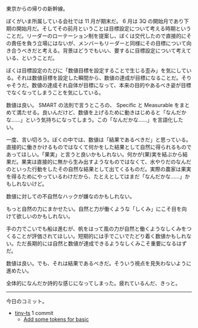 東京からの帰りの新幹線。

ぼくがいま所属している会社では 11 月が期末だ。 6 月は 3Q の開始月であり下期の開始月だ。そしてその前月ということは目標設定について考える時期ということだ。リーダーのローテーション制を提案し、ぼくは交代したので直接的にその責任を負う立場にはないが、メンバーもリーダーと同様にその目標について向き合うべきだと考える。背景はどうでもいい、要するに目標設定について考えている、ということだ。

ぼくは目標設定のたびに「数値目標を設定することで生じる歪み」を気にしている。それは数値目標を設定した瞬間から、数値の達成が目標になることだ。そりゃそうだ。数値の達成それ自体が目標になって、本来の目的やあるべき姿が目標でなくなってしまうことを気にしている。

数値は良い。 SMART の法則で言うところの、 Specific と Measurable をまとめて満たせる。良いんだけど、数値を上げるために動きはじめると「なんだかな……」という気持ちになってしまう。この「なんだかな……」を言語化したい。

一度、言い切ろう。ぼくの中では、数値は「結果であるべきだ」と思っている。直接的に働きかけるものではなくて何かをした結果として自然に得られるものであってほしい。「果実」と言うと良いかもしれない。何かが(果)実を結ぶから結果だ。果実は直接的に無から生み出すようなものではなくて、水やりだのなんだのといった行動をしたその自然な結果として出てくるものだ。実際の農家は果実を得るためにやっているわけだから、たとえとしてはまだ「なんだかな……」かもしれないけど。

数値に対しての不自然なハックが嫌なのかもしれない。

もっと自然の力にまかせたい。自然と力が働くような「しくみ」にこそ目を向けて欲しいのかもしれない。

手の力でこいでも船は進むが、帆をはって風の力が自然と働くようなしくみをつくることが評価されてほしい。短期的には手でこいでたどり着く数値かもしれない。ただ長期的には自然と数値が達成できるようなしくみこそ重要になるはずだ。

数値は良い。でも、それは結果であるべきだ。そういう視点を見失わないように進めたい。

全体的になんだか詩的な感じになってしまった。疲れているんだ、きっと。

---

今日のコミット。

- [tiny-ts](https://github.com/bouzuya/tiny-ts) 1 commit
  - [Add some tokens for basic](https://github.com/bouzuya/tiny-ts/commit/761810c9598488a78f857e4084975577a6d4cba2)

